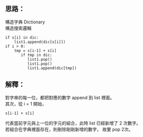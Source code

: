 思路：
--

構造字典 Dictionary   
構造搜索邏輯
```
if s[i] in dic:
    list1.append(dic[s[i]])    
if i > 0:
    tmp = s[i-1] + s[i]
       if tmp in dic:
          list1.pop()
          list1.pop()
          list1.append(dic[tmp])
```
解釋：
--
對字串的每一位，都把對應的數字 append 到 list 裡面。   
其次，從 i = 1 開始，
```
s[i-1] + s[i]
```
代表當前字元與上一位的字元的組合，此時 list 已經新增了 2 次數字。   
若組合在字典裡面存在，則刪除剛剛新增的數字， 故要 pop 2次。
